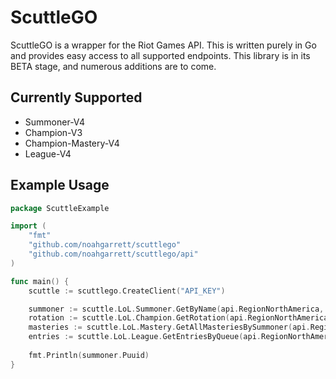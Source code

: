 # ScuttleGO

ScuttleGO is a wrapper for the Riot Games API. This is written purely in Go and provides easy access to all 
supported endpoints. This library is in its BETA stage, and numerous additions are to come.

## Currently Supported
- Summoner-V4
- Champion-V3
- Champion-Mastery-V4
- League-V4

## Example Usage
```go
package ScuttleExample

import (
	"fmt"
	"github.com/noahgarrett/scuttlego"
	"github.com/noahgarrett/scuttlego/api"
)

func main() {
	scuttle := scuttlego.CreateClient("API_KEY")

	summoner := scuttle.LoL.Summoner.GetByName(api.RegionNorthAmerica, "C9Beemo")
	rotation := scuttle.LoL.Champion.GetRotation(api.RegionNorthAmerica)
	masteries := scuttle.LoL.Mastery.GetAllMasteriesBySummoner(api.RegionNorthAmerica, "a5TZtZswIYxOelDN8yRvenmTmeDVNwBRUC01CZnnCP0uE3PrHlbjHbFAkQ")
	entries := scuttle.LoL.League.GetEntriesByQueue(api.RegionNorthAmerica, "RANKED_SOLO_5x5", "BRONZE", "I", "1")
	
	fmt.Println(summoner.Puuid)
}
```
